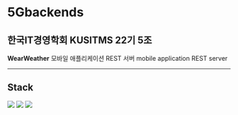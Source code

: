 # 5Gbackends
## 한국IT경영학회 KUSITMS 22기 5조
**WearWeather** 모바일 애플리케이션 REST 서버 mobile application REST server

---

## Stack
<img src="https://img.shields.io/badge/Django-092E20?style=for-the-badge&logo=Django&logoColor=white"> <img src="https://img.shields.io/badge/Amazon AWS-232F3E?style=for-the-badge&logo=AmazonAWS&logoColor=white"> <img src="https://img.shields.io/badge/MySQL-4479A1?style=for-the-badge&logo=MySQL&logoColor=white">
